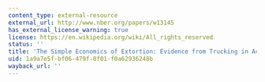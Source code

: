 ```yaml
---
content_type: external-resource
external_url: http://www.nber.org/papers/w13145
has_external_license_warning: true
license: https://en.wikipedia.org/wiki/All_rights_reserved
status: ''
title: 'The Simple Economics of Extortion: Evidence from Trucking in Aceh'
uid: 1a9a7e5f-bf06-479f-8f01-f0a62936248b
wayback_url: ''
---
```

